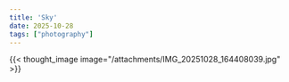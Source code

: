 ```yaml
---
title: 'Sky'
date: 2025-10-28
tags: ["photography"]
---
```


{{< thought_image image="/attachments/IMG_20251028_164408039.jpg" >}}
